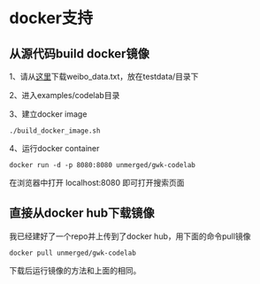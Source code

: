 docker支持
===

## 从源代码build docker镜像

1、请从[这里](https://github.com/go-ego/gwk/blob/43f20b4c0921cc704cf41fe8653e66a3fcbb7e31/testdata/weibo_data.txt?raw=true)下载weibo_data.txt，放在testdata/目录下

2、进入examples/codelab目录

3、建立docker image

	./build_docker_image.sh 

4、运行docker container

	docker run -d -p 8080:8080 unmerged/gwk-codelab

在浏览器中打开 localhost:8080 即可打开搜索页面

## 直接从docker hub下载镜像

我已经建好了一个repo并上传到了docker hub，用下面的命令pull镜像

	docker pull unmerged/gwk-codelab

下载后运行镜像的方法和上面的相同。
